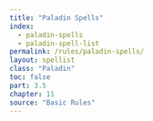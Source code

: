 ```yaml
---
title: "Paladin Spells"
index:
  - paladin-spells
  - paladin-spell-list
permalink: /rules/paladin-spells/
layout: spellist
class: "Paladin"
toc: false
part: 3.5
chapter: 11
source: "Basic Rules"
---
```

